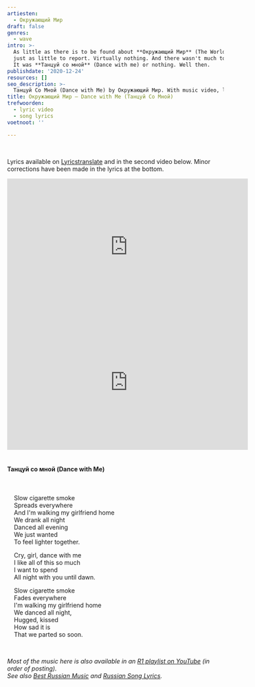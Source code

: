 ```yaml
---
artiesten:
  - Окружающий Мир
draft: false
genres:
  - wave
intro: >-
  As little as there is to be found about **Окружающий Мир** (The World Around), there's
  just as little to report. Virtually nothing. And there wasn't much to choose from either.
  It was **Танцуй со мной** (Dance with me) or nothing. Well then.
publishdate: '2020-12-24'
resources: []
seo_description: >-
  Танцуй Со Мной (Dance with Me) by Окружающий Мир. With music video, lyric video, and song lyrics.
title: Окружающий Мир – Dance with Me (Танцуй Со Мной)
trefwoorden:
  - lyric video
  - song lyrics
voetnoot: ''

---
```


<br/>

Lyrics available on [Lyricstranslate](https://lyricstranslate.com/nl/%D0%BE%D0%BA%D1%80%D1%83%D0%B6%D0%B0%D1%8E%D1%89%D0%B8%D0%B9-%D0%BC%D0%B8%D1%80-tantsuy-so-mnoy-lyrics.html) and in the second video below. Minor corrections have been made in the lyrics at the bottom.

<iframe width="560" height="315" src="https://www.youtube.com/embed/BVarwgfQ2Jo" frameborder="0" allow="accelerometer; autoplay; clipboard-write; encrypted-media; gyroscope; picture-in-picture" allowfullscreen></iframe>

<iframe width="560" height="315" src="https://www.youtube.com/embed/C4pLqdqzwEw" frameborder="0" allow="accelerometer; autoplay; clipboard-write; encrypted-media; gyroscope; picture-in-picture" allowfullscreen></iframe>

<br/>
<br/>

#### Танцуй со мной (Dance with Me)

<br/>

&nbsp; &nbsp; Slow cigarette smoke<br/>
&nbsp; &nbsp; Spreads everywhere<br/>
&nbsp; &nbsp; And I'm walking my girlfriend home<br/>
&nbsp; &nbsp; We drank all night<br/>
&nbsp; &nbsp; Danced all evening<br/>
&nbsp; &nbsp; We just wanted<br/>
&nbsp; &nbsp; To feel lighter together.

&nbsp; &nbsp; Cry, girl, dance with me<br/>
&nbsp; &nbsp; I like all of this so much<br/>
&nbsp; &nbsp; I want to spend<br/>
&nbsp; &nbsp; All night with you until dawn.

&nbsp; &nbsp; Slow cigarette smoke<br/>
&nbsp; &nbsp; Fades everywhere<br/>
&nbsp; &nbsp; I'm walking my girlfriend home<br/>
&nbsp; &nbsp; We danced all night,<br/>
&nbsp; &nbsp; Hugged, kissed<br/>
&nbsp; &nbsp; How sad it is<br/>
&nbsp; &nbsp; That we parted so soon.

<br/>

*Most of the music here is also available in an [R1 playlist on YouTube](https://www.youtube.com/playlist?list=PLeE-zqOrSLhxfIpK2vuUJNCKSzyVBi0yM) (in order of posting).* <br/>
*See also [Best Russian Music](https://www.youtube.com/playlist?list=PLeE-zqOrSLhxTFYDvlwUu4hYby9DojwoD) and [Russian Song Lyrics](https://www.youtube.com/playlist?list=PLeE-zqOrSLhzkRCATzT8__oNifBChVHGK).*
